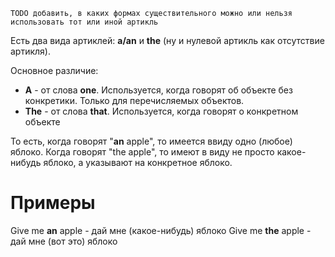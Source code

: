 ``TODO добавить, в каких формах существительного можно или нельзя использовать тот или иной артикль``

Есть два вида артиклей: **a/an** и **the** (ну и нулевой артикль как отсутствие артикля).

Основное различие:

- **А** - от слова **one**. Используется, когда говорят об объекте без конкретики. Только для перечисляемых объектов.
- **The** - от слова **that**. Используется, когда говорят о конкретном объекте

То есть, когда говорят "**an** apple", то имеется ввиду одно (любое) яблоко. Когда говорят "the apple", то имеют в виду не просто какое-нибудь яблоко, а указывают на конкретное яблоко.

# Примеры
Give me **an** apple - дай мне (какое-нибудь) яблоко
Give me **the** apple - дай мне (вот это) яблоко